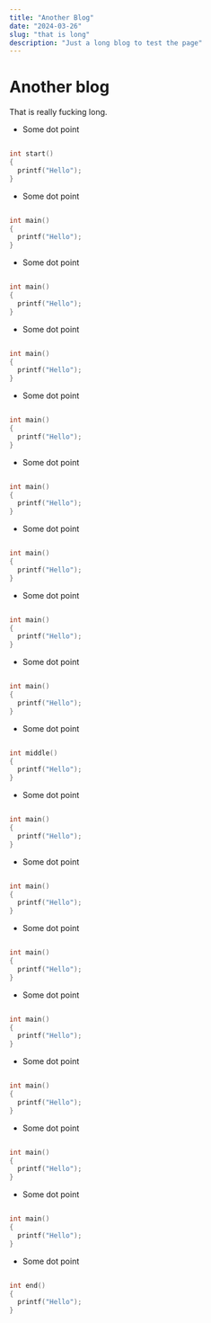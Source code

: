 ```yaml
---
title: "Another Blog"
date: "2024-03-26"
slug: "that is long"
description: "Just a long blog to test the page"
---
```


# Another blog

That is really fucking long.


- Some dot point

```c

int start()
{
  printf("Hello");
}
```

- Some dot point

```c

int main()
{
  printf("Hello");
}
```

- Some dot point

```c

int main()
{
  printf("Hello");
}
```

- Some dot point

```c

int main()
{
  printf("Hello");
}
```

- Some dot point

```c

int main()
{
  printf("Hello");
}
```

- Some dot point

```c

int main()
{
  printf("Hello");
}
```

- Some dot point

```c

int main()
{
  printf("Hello");
}
```

- Some dot point

```c

int main()
{
  printf("Hello");
}
```

- Some dot point

```c

int main()
{
  printf("Hello");
}
```

- Some dot point

```c

int middle()
{
  printf("Hello");
}
```

- Some dot point

```c

int main()
{
  printf("Hello");
}
```

- Some dot point

```c

int main()
{
  printf("Hello");
}
```

- Some dot point

```c

int main()
{
  printf("Hello");
}
```

- Some dot point

```c

int main()
{
  printf("Hello");
}
```

- Some dot point

```c

int main()
{
  printf("Hello");
}
```

- Some dot point

```c

int main()
{
  printf("Hello");
}
```

- Some dot point

```c

int main()
{
  printf("Hello");
}
```

- Some dot point

```c

int end()
{
  printf("Hello");
}
```